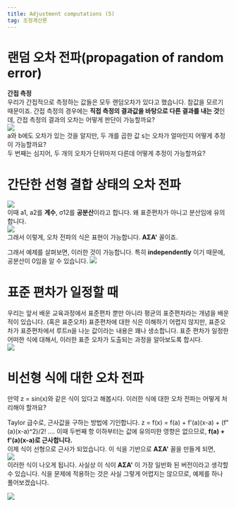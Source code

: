 ```yaml
---
title: Adjustment computations (5)
tag: 조정계산론
---
```


# 랜덤 오차 전파(propagation of random error)
**간접 측정**     
우리가 간접적으로 측정하는 값들은 모두 랜덤오차가 있다고 했습니다. 참값을 모르기 때문이죠. 간접 측정의 경우에는 **직접 측정의 결과값을 바탕으로 다른 결과를 내는 것**인데, 간접 측정의 결과의 오차는 어떻게 판단이 가능할까요?    
![](https://i.ibb.co/dKpzpkY/1.jpg)     
a와 b에도 오차가 있는 것을 알지만, 두 개를 곱한 값 s는 오차가 얼마인지 어떻게 추정이 가능할까요?    
두 번째는 심지어, 두 개의 오차가 단위마저 다른데 어떻게 추정이 가능할까요?

# 간단한 선형 결합 상태의 오차 전파
![](https://i.ibb.co/NZNf7QV/2.jpg)       
이때 a1, a2를 **계수**, σ12를 **공분산**이라고 합니다. 왜 표준편차가 아니고 분산임에 유의합니다.    
![](https://i.ibb.co/Q6ZWSCV/3.jpg)     
그래서 이렇게, 오차 전파의 식은 표현이 가능합니다. **AΣA'** 꼴이죠.

그래서 예제를 살펴보면, 이러한 것이 가능합니다. 특히 **independently** 이기 때문에, 공분산이 0임을 알 수 있습니다.
![](https://i.ibb.co/gR5vg03/4.jpg)

# 표준 편차가 일정할 때
우리는 앞서 배운 교육과정에서 표준편차 뿐만 아니라 평균의 표준편차라는 개념을 배운 적이 있습니다. (혹은 표준오차) 표준편차에 대한 식은 이해하기 어렵지 않지만, 표준오차가 표준편차에서 루트n을 나눈 값이라는 내용은 꽤나 생소합니다. 표준 편차가 일정한 어떠한 식에 대해서, 이러한 표준 오차가 도출되는 과정을 알아보도록 합시다.    
![](https://i.ibb.co/crHZhZW/stdseseries.jpg)     

# 비선형 식에 대한 오차 전파
만약 z = sin(x)와 같은 식이 있다고 해봅시다. 이러한 식에 대한 오차 전파는 어떻게 처리해야 할까요?

Taylor 급수로, 근사값을 구하는 방법에 기인합니다.
z = f(x) = f(a) + f'(a)(x-a) + (f"(a)(x-a)^2)/2! ....
이때 두번째 항 이하부터는 값에 유의미한 영향은 없으므로, **f(a) + f'(a)(x-a)로 근사합니다.**       
이제 식이 선형으로 근사가 되었습니다. 이 식을 기반으로 **AΣA'** 꼴을 만들게 되면,    
![](https://i.ibb.co/93rn5Wq/linearep.jpg)      
이러한 식이 나오게 됩니다. 사실상 이 식이 **AΣA'** 이 가장 일반화 된 버전이라고 생각할 수 있습니다. 식을 문제에 적용하는 것은 사실 그렇게 어렵지는 않으므로, 예제를 하나 풀어보겠습니다.

![](https://i.ibb.co/XxXB8Lx/exer.jpg)
